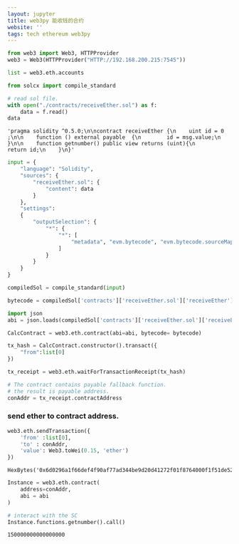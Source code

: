 ```yaml
---
layout: jupyter
title: web3py 能收钱的合约
website: ''
tags: tech ethereum web3py 
---
```


```python
from web3 import Web3, HTTPProvider
web3 = Web3(HTTPProvider("HTTP://192.168.200.215:7545"))
```


```python
list = web3.eth.accounts
```


```python
from solcx import compile_standard
```


```python
# read sol file. 
with open("./contracts/receiveEther.sol") as f:
    data = f.read()
data    
```




    'pragma solidity ^0.5.0;\n\ncontract receiveEther {\n    uint id = 0 ;\n\n    function () external payable  {\n        id = msg.value;\n    }\n\n    function getnumber() public view returns (uint){\n        return id;\n    }\n}'




```python
input = {
    "language": "Solidity",
    "sources": {
        "receiveEther.sol": {
            "content": data
        }
    },
    "settings":
    {
        "outputSelection": {
            "*": {
                "*": [
                    "metadata", "evm.bytecode", "evm.bytecode.sourceMap"
                ]
            }
        }
    }
}
```


```python
compiledSol = compile_standard(input) 
```


```python
bytecode = compiledSol['contracts']['receiveEther.sol']['receiveEther']['evm']['bytecode']['object']
```


```python
import json
abi = json.loads(compiledSol['contracts']['receiveEther.sol']['receiveEther']['metadata'])['output']['abi']
```


```python
CalcContract = web3.eth.contract(abi=abi, bytecode= bytecode)
```


```python
tx_hash = CalcContract.constructor().transact({
    "from":list[0]
})
```


```python
tx_receipt = web3.eth.waitForTransactionReceipt(tx_hash) 
```


```python
# The contract contains payable fallback function.
# the result is payable address. 
conAddr = tx_receipt.contractAddress
```

### send ether to contract address. 


```python
web3.eth.sendTransaction({
    'from' :list[0],
    'to' : conAddr,
    'value': Web3.toWei(0.15, 'ether')
})
```




    HexBytes('0x6d0296a1f66def4f90af77ad344be9d20d41272f01f8764000f1f51de52f9098')




```python
Instance = web3.eth.contract(
    address=conAddr,
    abi = abi
)
```


```python
# interact with the SC 
Instance.functions.getnumber().call()
```




    150000000000000000


